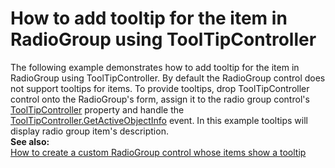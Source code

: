 # How to add tooltip for the item in RadioGroup using ToolTipController


<p>The following example demonstrates how to add tooltip for the item in RadioGroup using ToolTipController. By default the RadioGroup control does not support tooltips for items. To provide tooltips, drop ToolTipController control onto the RadioGroup's form, assign it to the radio group control's <a href="http://documentation.devexpress.com/#WindowsForms/DevExpressXtraEditorsContainerEditorContainer_ToolTipControllertopic"><u>ToolTipController</u></a> property and handle the <a href="http://documentation.devexpress.com/#WindowsForms/DevExpressUtilsToolTipController_GetActiveObjectInfotopic"><u>ToolTipController.GetActiveObjectInfo</u></a> event. In this example tooltips will display radio group item's description.<br />
<strong>See also:</strong><strong><br />
</strong><a href="https://www.devexpress.com/Support/Center/p/E3477">How to create a custom RadioGroup control whose items show a tooltip</a></p>

<br/>


